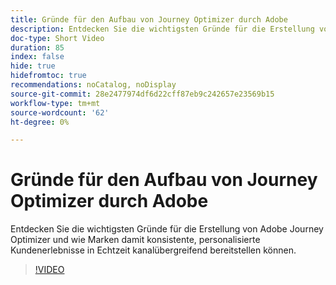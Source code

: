 ```yaml
---
title: Gründe für den Aufbau von Journey Optimizer durch Adobe
description: Entdecken Sie die wichtigsten Gründe für die Erstellung von Adobe Journey Optimizer und wie Marken damit konsistente, personalisierte Kundenerlebnisse in Echtzeit kanalübergreifend bereitstellen können.
doc-type: Short Video
duration: 85
index: false
hide: true
hidefromtoc: true
recommendations: noCatalog, noDisplay
source-git-commit: 28e2477974df6d22cff87eb9c242657e23569b15
workflow-type: tm+mt
source-wordcount: '62'
ht-degree: 0%

---
```



# Gründe für den Aufbau von Journey Optimizer durch Adobe

Entdecken Sie die wichtigsten Gründe für die Erstellung von Adobe Journey Optimizer und wie Marken damit konsistente, personalisierte Kundenerlebnisse in Echtzeit kanalübergreifend bereitstellen können.

<!-- 62_S520_3442520_84_why-adobe-built-journey-optimizer -->
>[!VIDEO](https://video.tv.adobe.com/v/3458179/?learn=on&enablevpops=true)
